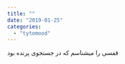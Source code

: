 ```yaml
---
title: ""
date: "2019-01-25"
categories: 
  - "tytomood"
---
```


قفسی را میشناسم که در جستجوی پرنده بود
